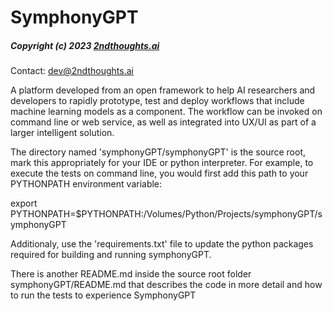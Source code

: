 # SymphonyGPT
##### Copyright (c) 2023 <a href=https://2ndthoughts.ai/>2ndthoughts.ai</a>
Contact: <a href=mailto:dev@2ndthoughts.ai>dev@2ndthoughts.ai</a>

<p>A platform developed from an open framework to help AI researchers and developers to rapidly prototype, test and
deploy workflows that include machine learning models as a component. The workflow can be invoked on command line or web service,
as well as integrated into UX/UI as part of a larger intelligent solution.</p>

<p>The directory named 'symphonyGPT/symphonyGPT' is the source root, mark this appropriately for your IDE or python interpreter. For
example, to execute the tests on command line, you would first add this path to your PYTHONPATH environment variable:

  export PYTHONPATH=$PYTHONPATH:/Volumes/Python/Projects/symphonyGPT/symphonyGPT
  
Additionaly, use the 'requirements.txt' file to update the python packages required for building and running symphonyGPT.</p>

<p>There is another README.md inside the source root folder symphonyGPT/README.md that describes the code in more detail 
and how to run the tests to experience SymphonyGPT</p>
